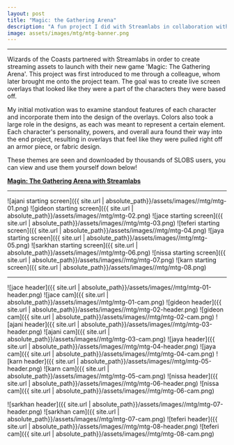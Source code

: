 ```yaml
---
layout: post
title: "Magic: the Gathering Arena"
description: "A fun project I did with Streamlabs in collaboration with Wizards of the Coasts for the release of their game 'Magic: The Gathering Arena'"
image: assets/images/mtg/mtg-banner.png
---
```


___

Wizards of the Coasts partnered with Streamlabs in order to create streaming assets to launch with their new game 'Magic: The Gathering Arena'. This project was first introduced to me through a colleague, whom later brought me onto the project team. The goal was to create live screen overlays that looked like they were a part of the characters they were based off. 

My initial motivation was to examine standout features of each character and incorporate them into the design of the overlays. Colors also took a large role in the designs, as each was meant to represent a certain element. Each character's personality, powers, and overall aura found their way into the end project, resulting in overlays that feel like they were pulled right off an armor piece, or fabric design.

These themes are seen and downloaded by thousands of SLOBS users, you can view and use them yourself down below!

**[Magin: The Gathering Arena with Streamlabs](https://streamlabs.com/mtg/arena)**

___

![ajani starting screen]({{ site.url | absolute_path}}/assets/images//mtg/mtg-01.png)
![gideon starting screen]({{ site.url | absolute_path}}/assets/images//mtg/mtg-02.png)
![jace starting screen]({{ site.url | absolute_path}}/assets/images//mtg/mtg-03.png)
![teferi starting screen]({{ site.url | absolute_path}}/assets/images//mtg/mtg-04.png)
![jaya starting screen]({{ site.url | absolute_path}}/assets/images//mtg/mtg-05.png)
![sarkhan starting screen]({{ site.url | absolute_path}}/assets/images//mtg/mtg-06.png)
![nissa starting screen]({{ site.url | absolute_path}}/assets/images//mtg/mtg-07.png)
![karn starting screen]({{ site.url | absolute_path}}/assets/images//mtg/mtg-08.png)


***

![jace header]({{ site.url | absolute_path}}/assets/images//mtg/mtg-01-header.png)
![jace cam]({{ site.url | absolute_path}}/assets/images//mtg/mtg-01-cam.png)
![gideon header]({{ site.url | absolute_path}}/assets/images//mtg/mtg-02-header.png)
![gideon cam]({{ site.url | absolute_path}}/assets/images//mtg/mtg-02-cam.png)
![ajani header]({{ site.url | absolute_path}}/assets/images//mtg/mtg-03-header.png)
![ajani cam]({{ site.url | absolute_path}}/assets/images//mtg/mtg-03-cam.png)
![jaya header]({{ site.url | absolute_path}}/assets/images//mtg/mtg-04-header.png)
![jaya cam]({{ site.url | absolute_path}}/assets/images//mtg/mtg-04-cam.png)
![karn header]({{ site.url | absolute_path}}/assets/images//mtg/mtg-05-header.png)
![karn cam]({{ site.url | absolute_path}}/assets/images//mtg/mtg-05-cam.png)
![nissa header]({{ site.url | absolute_path}}/assets/images//mtg/mtg-06-header.png)
![nissa cam]({{ site.url | absolute_path}}/assets/images//mtg/mtg-06-cam.png)

![sarkhan header]({{ site.url | absolute_path}}/assets/images//mtg/mtg-07-header.png)
![sarkhan cam]({{ site.url | absolute_path}}/assets/images//mtg/mtg-07-cam.png)
![teferi header]({{ site.url | absolute_path}}/assets/images//mtg/mtg-08-header.png)
![teferi cam]({{ site.url | absolute_path}}/assets/images//mtg/mtg-08-cam.png)